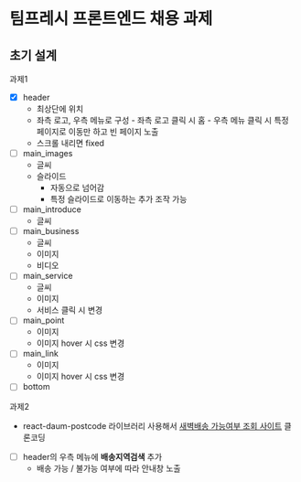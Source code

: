 # 팀프레시 프론트엔드 채용 과제

## 초기 설계

과제1

- [x] header
  - 최상단에 위치
  - 좌측 로고, 우측 메뉴로 구성 - 좌측 로고 클릭 시 홈 - 우측 메뉴 클릭 시 특정 페이지로 이동만 하고 빈 페이지 노출
  - 스크롤 내리면 fixed
- [ ] main_images
  - 글씨
  - 슬라이드
    - 자동으로 넘어감
    - 특정 슬라이드로 이동하는 추가 조작 가능
- [ ] main_introduce
  - 글씨
- [ ] main_business
  - 글씨
  - 이미지
  - 비디오
- [ ] main_service
  - 글씨
  - 이미지
  - 서비스 클릭 시 변경
- [ ] main_point
  - 이미지
  - 이미지 hover 시 css 변경
- [ ] main_link
  - 이미지
  - 이미지 hover 시 css 변경
- [ ] bottom

과제2

- react-daum-postcode 라이브러리 사용해서 [새벽배송 가능여부 조회 사이트](https://tmsdev.teamfresh.co.kr/popup/deliveryAreaSearchPopupForCustomer) 클론코딩
- [ ] header의 우측 메뉴에 **배송지역검색** 추가
  - 배송 가능 / 불가능 여부에 따라 안내창 노출
